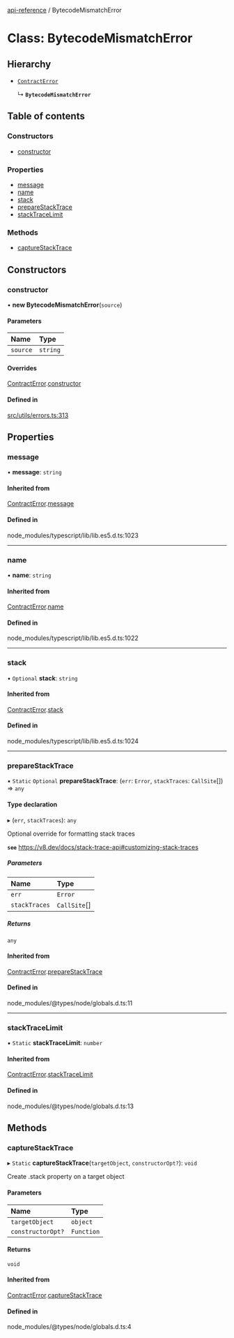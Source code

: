 [api-reference](../README.md) / BytecodeMismatchError

# Class: BytecodeMismatchError

## Hierarchy

- [`ContractError`](ContractError.md)

  ↳ **`BytecodeMismatchError`**

## Table of contents

### Constructors

- [constructor](BytecodeMismatchError.md#constructor)

### Properties

- [message](BytecodeMismatchError.md#message)
- [name](BytecodeMismatchError.md#name)
- [stack](BytecodeMismatchError.md#stack)
- [prepareStackTrace](BytecodeMismatchError.md#preparestacktrace)
- [stackTraceLimit](BytecodeMismatchError.md#stacktracelimit)

### Methods

- [captureStackTrace](BytecodeMismatchError.md#capturestacktrace)

## Constructors

### constructor

• **new BytecodeMismatchError**(`source`)

#### Parameters

| Name | Type |
| :------ | :------ |
| `source` | `string` |

#### Overrides

[ContractError](ContractError.md).[constructor](ContractError.md#constructor)

#### Defined in

[src/utils/errors.ts:313](https://github.com/unicorndomaingr/aepp-sdk-js-ts/blob/e06cc9f0/src/utils/errors.ts#L313)

## Properties

### message

• **message**: `string`

#### Inherited from

[ContractError](ContractError.md).[message](ContractError.md#message)

#### Defined in

node_modules/typescript/lib/lib.es5.d.ts:1023

___

### name

• **name**: `string`

#### Inherited from

[ContractError](ContractError.md).[name](ContractError.md#name)

#### Defined in

node_modules/typescript/lib/lib.es5.d.ts:1022

___

### stack

• `Optional` **stack**: `string`

#### Inherited from

[ContractError](ContractError.md).[stack](ContractError.md#stack)

#### Defined in

node_modules/typescript/lib/lib.es5.d.ts:1024

___

### prepareStackTrace

▪ `Static` `Optional` **prepareStackTrace**: (`err`: `Error`, `stackTraces`: `CallSite`[]) => `any`

#### Type declaration

▸ (`err`, `stackTraces`): `any`

Optional override for formatting stack traces

**`see`** https://v8.dev/docs/stack-trace-api#customizing-stack-traces

##### Parameters

| Name | Type |
| :------ | :------ |
| `err` | `Error` |
| `stackTraces` | `CallSite`[] |

##### Returns

`any`

#### Inherited from

[ContractError](ContractError.md).[prepareStackTrace](ContractError.md#preparestacktrace)

#### Defined in

node_modules/@types/node/globals.d.ts:11

___

### stackTraceLimit

▪ `Static` **stackTraceLimit**: `number`

#### Inherited from

[ContractError](ContractError.md).[stackTraceLimit](ContractError.md#stacktracelimit)

#### Defined in

node_modules/@types/node/globals.d.ts:13

## Methods

### captureStackTrace

▸ `Static` **captureStackTrace**(`targetObject`, `constructorOpt?`): `void`

Create .stack property on a target object

#### Parameters

| Name | Type |
| :------ | :------ |
| `targetObject` | `object` |
| `constructorOpt?` | `Function` |

#### Returns

`void`

#### Inherited from

[ContractError](ContractError.md).[captureStackTrace](ContractError.md#capturestacktrace)

#### Defined in

node_modules/@types/node/globals.d.ts:4
